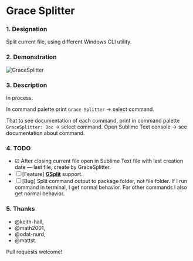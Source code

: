 # Grace Splitter

### 1. Designation

Split current file, using different Windows CLI utility.

### 2. Demonstration

![GraceSplitter](http://i.imgur.com/rAjcNBJ.gif)

### 3. Description

In process.

In command palette print `Grace Splitter` → select command.

That to see documentation of each command, print in command palette `GraceSplitter: Doc` → select command. Open Sublime Text console → see documentation about command.

### 4. TODO

+ ☑ After closing current file open in Sublime Text file with last creation date — last file, create by GraceSplitter.
+ ☐ [Feature] [**GSplit**](https://www.gdgsoft.com/gsplit/help/TechnicalDoc.htm) support.
+ ☐ [Bug] Split command output to package folder, not file folder. If I run command in terminal, I get normal behavior. For other commands I also get normal behavior.

### 5. Thanks

+ @keith-hall,
+ @math2001,
+ @odat-nurd,
+ @mattst.


Pull requests welcome!

